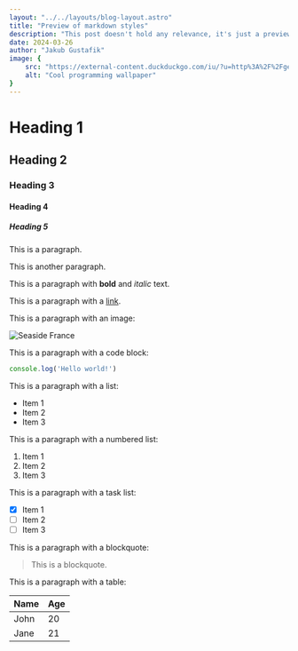 ```yaml
---
layout: "../../layouts/blog-layout.astro"
title: "Preview of markdown styles"
description: "This post doesn't hold any relevance, it's just a preview to test markdown styles."
date: 2024-03-26
author: "Jakub Gustafik"
image: {
    src: "https://external-content.duckduckgo.com/iu/?u=http%3A%2F%2Fgetwallpapers.com%2Fwallpaper%2Ffull%2F7%2Fd%2Fc%2F15327.jpg&f=1&nofb=1&ipt=82200846d71428ac3174ed161af62cff2d238aec6dc166559281cf429e14251c&ipo=images",
    alt: "Cool programming wallpaper"
}
---
```


# Heading 1
## Heading 2
### Heading 3
#### Heading 4
##### Heading 5

This is a paragraph.

This is another paragraph.

This is a paragraph with **bold** and *italic* text.

This is a paragraph with a [link](https://astro.build).

This is a paragraph with an image:

![Seaside France](https://st2.depositphotos.com/1592314/10545/i/450/depositphotos_105455422-stock-photo-nice-mediterranean-sea-france.jpg)

This is a paragraph with a code block:

```js
console.log('Hello world!')
```

This is a paragraph with a list:

- Item 1
- Item 2
- Item 3

This is a paragraph with a numbered list:

1. Item 1
2. Item 2
3. Item 3

This is a paragraph with a task list:

- [x] Item 1
- [ ] Item 2
- [ ] Item 3

This is a paragraph with a blockquote:

> This is a blockquote.

This is a paragraph with a table:

| Name | Age |
| ---- | --- |
| John | 20 |
| Jane | 21 |
